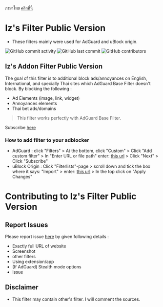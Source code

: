 ภาษาไทย [คลิกที่นี้](https://github.com/Iz-zzzzz/IzFilter-Public/blob/main/README.md)

# Iz's Filter Public Version
- These filters mainly were used for AdGuard and uBlock origin.

<img alt="GitHub commit activity" src="https://img.shields.io/github/commit-activity/m/Iz-zzzzz/IzFilter-Public"> <img alt="GitHub last commit" src="https://img.shields.io/github/last-commit/Iz-zzzzz/IzFilter-Public"> <img alt="GitHub contributors" src="https://img.shields.io/github/contributors/Iz-zzzzz/IzFilter-Public">

## Iz's Addon Filter Public Version
The goal of this filter is to additional block ads/annoyances on English, International, and specially Thai sites which AdGuard Base Filter doesn't block. By blocking the following :
- Ad Elements (image, link, widget)
- Annoyances elements
- Thai bet ads/domains
> This filter works perfectly with AdGuard Base Filter.

Subscribe [here](https://raw.githubusercontent.com/Iz-zzzzz/IzFilter-Public/main/Iz's%20Addon%20Filter%20Public%20Github.txt)

### How to add filter to your adblocker
- AdGuard : click "Filters" > At the bottom, click "Custom" > Click "Add custom filter" > In "Enter URL or file path" enter: [this url](https://raw.githubusercontent.com/Iz-zzzzz/IzFilter-Public/main/Iz's%20Addon%20Filter%20Public%20Github.txt) > Click "Next" > Click "Subscribe"
- uBlock Origin : Click "Filterlists"-page > scroll down and tick the box where it says: "Import" > enter: [this url](https://raw.githubusercontent.com/Iz-zzzzz/IzFilter-Public/main/Iz's%20Addon%20Filter%20Public%20Github.txt) > In the top click on "Apply Changes"

# Contributing to Iz's Filter Public Version
## Report Issues
Please report issue [here](https://github.com/Iz-zzzzz/IzFilter-Public/issues) by given following details :
- Exactly full URL of website
- Screenshot
- other filters
- Using extension/app
- (If AdGuard) Stealth mode options
- Issue

## Disclaimer
- This filter may contain other's filter. I will comment the sources.
